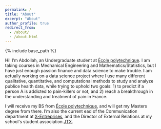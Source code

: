 ```yaml
---
permalink: /
title: "About"
excerpt: "About"
author_profile: true
redirect_from: 
  - /about/
  - /about.html
---
```


{% include base_path %}

Hi! I’m Abdollah, an Undergraduate student at [École polytechnique](https://www.polytechnique.edu/en). I am taking courses in Mechanical Engineering and Mathematics/Statistics, but I have just enough passion finance and data science to make trouble. I am actually working on a data science project where I use many different qualitative, quantitative, and computational methods to study and analyze publice health data, while trying to uphold two goals: 1) to predict if a person A is addicted to pain-killers or not, and 2) reach a breakthrough in the understanding and treatment of pain in France.

I will receive my BS from [École polytechnique](https://www.polytechnique.edu/en), and will get my Masters degree from there. I’m also the current ead of the Communication department at [X-Entreprises](http://www.xentreprises.com/en/), and the  Director of External Relations at my school's student association [JTX](http://binet-jtx.com/jtx). 

